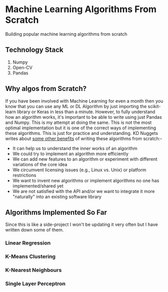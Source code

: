 # Machine Learning Algorithms From Scratch
Building popular machine learning algorithms from scratch


## Technology Stack 

1. Numpy 
2. Open-CV
3. Pandas

## Why algos from Scratch? 

If you have been involved with Machine Learning for even a month then you know that you can use any ML or DL Algorithm by just importing the scikit-learn library or Keras in less than a minute. However, to fully understand how an algorithm works, it's important to be able to write using just Pandas and Numpy. This is my attempt at doing the same. This is not the most optimal implementation but it is one of the correct ways of implementing these algorithms. This is just for practice and understanding. KD Nuggets writes about [some other benefits](https://www.kdnuggets.com/2016/05/implement-machine-learning-algorithms-scratch.html) of writing these algorithms from scratch:- 

* It can help us to understand the inner works of an algorithm
* We could try to implement an algorithm more efficiently
* We can add new features to an algorithm or experiment with different variations of the core idea
* We circumvent licensing issues (e.g., Linux vs. Unix) or platform restrictions
* We want to invent new algorithms or implement algorithms no one has implemented/shared yet
* We are not satisfied with the API and/or we want to integrate it more "naturally" into an existing software library



## Algorithms Implemented So Far
Since this is like a side-project I won't be updating it very often but I have written down some of them. 

### Linear Regression 

### K-Means Clustering 

### K-Nearest Neighbours 

### Single Layer Perceptron 
